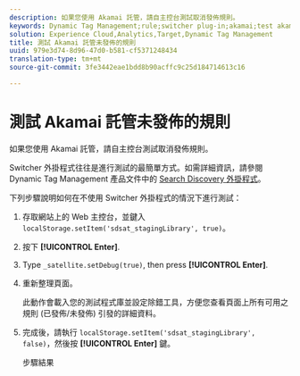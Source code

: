 ```yaml
---
description: 如果您使用 Akamai 託管，請自主控台測試取消發佈規則。
keywords: Dynamic Tag Management;rule;switcher plug-in;akamai;test akamai;unpublished rules;test unpublished rules;debug rule
solution: Experience Cloud,Analytics,Target,Dynamic Tag Management
title: 測試 Akamai 託管未發佈的規則
uuid: 979e3d74-8d96-47d0-b581-cf5371248434
translation-type: tm+mt
source-git-commit: 3fe3442eae1bdd8b90acffc9c25d184714613c16

---
```



# 測試 Akamai 託管未發佈的規則

如果您使用 Akamai 託管，請自主控台測試取消發佈規則。

Switcher 外掛程式往往是進行測試的最簡單方式。如需詳細資訊，請參閱 Dynamic Tag Management 產品文件中的 [Search Discovery 外掛程式](https://docs.adobe.com/content/help/en/dtm/using/resources/plugins/search-discovery-plugins.html)。

下列步驟說明如何在不使用 Switcher 外掛程式的情況下進行測試：

1. 存取網站上的 Web 主控台，並鍵入 `localStorage.setItem('sdsat_stagingLibrary', true)`。
1. 按下 **[!UICONTROL Enter]**.
1. Type `_satellite.setDebug(true)`, then press **[!UICONTROL Enter]**.
1. 重新整理頁面。

   此動作會載入您的測試程式庫並設定除錯工具，方便您查看頁面上所有可用之規則 (已發佈/未發佈) 引發的詳細資料。
1. 完成後，請執行 `localStorage.setItem('sdsat_stagingLibrary', false)`，然後按 **[!UICONTROL Enter]** 鍵。

   步驟結果
